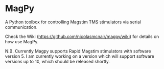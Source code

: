# MagPy
A Python toolbox for controlling Magstim TMS stimulators via serial communication.

Check the Wiki (https://github.com/nicolasmcnair/magpy/wiki) for details on how use MagPy.

N.B. Currently Magpy supports Rapid Magstim stimulators with software version 5. I am currently working on a version which will support software versions up to 10, which should be released shortly.
